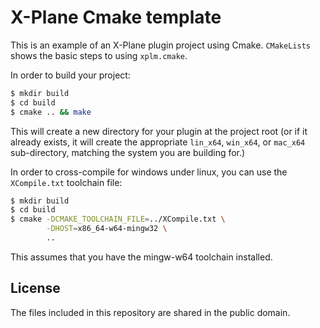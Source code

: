 X-Plane Cmake template
======================

This is an example of an X-Plane plugin project using Cmake. `CMakeLists` shows the basic steps to
using `xplm.cmake`.

In order to build your project:

````sh
$ mkdir build
$ cd build
$ cmake .. && make
````

This will create a new directory for your plugin at the project root (or if it already exists, it
will create the appropriate `lin_x64`, `win_x64`, or `mac_x64` sub-directory, matching the system
you are building for.)

In order to cross-compile for windows under linux, you can use the `XCompile.txt` toolchain file:

````sh
$ mkdir build
$ cd build
$ cmake -DCMAKE_TOOLCHAIN_FILE=../XCompile.txt \
        -DHOST=x86_64-w64-mingw32 \
		..
````

This assumes that you have the mingw-w64 toolchain installed.

License
-------

The files included in this repository are shared in the public domain.

